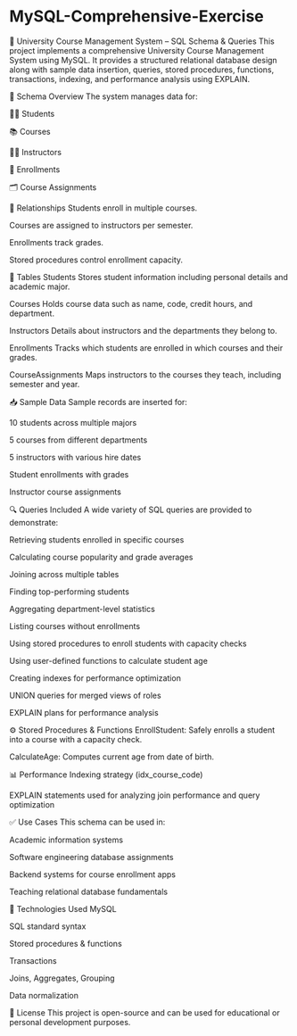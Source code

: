 # MySQL-Comprehensive-Exercise
📘 University Course Management System – SQL Schema & Queries
This project implements a comprehensive University Course Management System using MySQL. It provides a structured relational database design along with sample data insertion, queries, stored procedures, functions, transactions, indexing, and performance analysis using EXPLAIN.

🧱 Schema Overview
The system manages data for:

👨‍🎓 Students

📚 Courses

👩‍🏫 Instructors

📖 Enrollments

🗂️ Course Assignments

🔗 Relationships
Students enroll in multiple courses.

Courses are assigned to instructors per semester.

Enrollments track grades.

Stored procedures control enrollment capacity.

📂 Tables
Students
Stores student information including personal details and academic major.

Courses
Holds course data such as name, code, credit hours, and department.

Instructors
Details about instructors and the departments they belong to.

Enrollments
Tracks which students are enrolled in which courses and their grades.

CourseAssignments
Maps instructors to the courses they teach, including semester and year.

📥 Sample Data
Sample records are inserted for:

10 students across multiple majors

5 courses from different departments

5 instructors with various hire dates

Student enrollments with grades

Instructor course assignments

🔍 Queries Included
A wide variety of SQL queries are provided to demonstrate:

Retrieving students enrolled in specific courses

Calculating course popularity and grade averages

Joining across multiple tables

Finding top-performing students

Aggregating department-level statistics

Listing courses without enrollments

Using stored procedures to enroll students with capacity checks

Using user-defined functions to calculate student age

Creating indexes for performance optimization

UNION queries for merged views of roles

EXPLAIN plans for performance analysis

⚙️ Stored Procedures & Functions
EnrollStudent: Safely enrolls a student into a course with a capacity check.

CalculateAge: Computes current age from date of birth.

📊 Performance
Indexing strategy (idx_course_code)

EXPLAIN statements used for analyzing join performance and query optimization

✅ Use Cases
This schema can be used in:

Academic information systems

Software engineering database assignments

Backend systems for course enrollment apps

Teaching relational database fundamentals

📌 Technologies Used
MySQL

SQL standard syntax

Stored procedures & functions

Transactions

Joins, Aggregates, Grouping

Data normalization

📝 License
This project is open-source and can be used for educational or personal development purposes.

